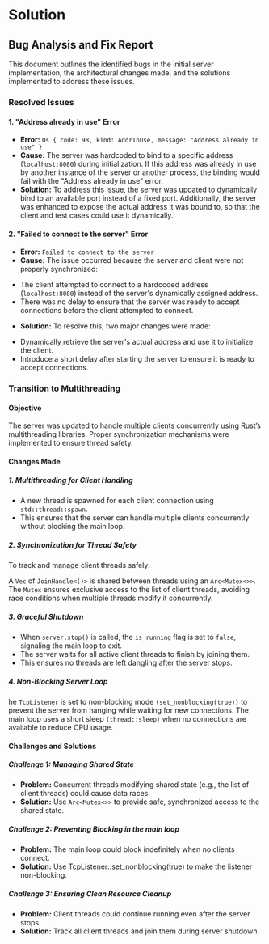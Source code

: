 # Solution

## Bug Analysis and Fix Report
This document outlines the identified bugs in the initial server implementation, the architectural changes made, and the solutions implemented to address these issues.

### Resolved Issues

#### 1. "Address already in use" Error
*   **Error:** `Os { code: 98, kind: AddrInUse, message: "Address already in use" }`
*   **Cause:** The server was hardcoded to bind to a specific address (`localhost:8080`) during initialization. If this address was already in use by another instance of the server or another process, the binding would fail with the "Address already in use" error.
*   **Solution:** To address this issue, the server was updated to dynamically bind to an available port instead of a fixed port. Additionally, the server was enhanced to expose the actual address it was bound to, so that the client and test cases could use it dynamically.

#### 2. "Failed to connect to the server" Error
*   **Error:** `Failed to connect to the server`
*   **Cause:** The issue occurred because the server and client were not properly synchronized:

- The client attempted to connect to a hardcoded address (`localhost:8080`) instead of the server's dynamically assigned address.
- There was no delay to ensure that the server was ready to accept connections before the client attempted to connect.
*   **Solution:** To resolve this, two major changes were made:

- Dynamically retrieve the server's actual address and use it to initialize the client.
- Introduce a short delay after starting the server to ensure it is ready to accept connections.

### Transition to Multithreading
#### Objective
The server was updated to handle multiple clients concurrently using Rust’s multithreading libraries. Proper synchronization mechanisms were implemented to ensure thread safety.
#### Changes Made
##### 1. Multithreading for Client Handling
- A new thread is spawned for each client connection using `std::thread::spawn`.
- This ensures that the server can handle multiple clients concurrently without blocking the main loop.

##### 2. Synchronization for Thread Safety
To track and manage client threads safely:

A `Vec` of `JoinHandle<()>` is shared between threads using an `Arc<Mutex<>>`.
The `Mutex` ensures exclusive access to the list of client threads, avoiding race conditions when multiple threads modify it concurrently.

##### 3. Graceful Shutdown
- When `server.stop()` is called, the `is_running` flag is set to `false`, signaling the main loop to exit.
- The server waits for all active client threads to finish by joining them.
- This ensures no threads are left dangling after the server stops.

##### 4. Non-Blocking Server Loop
he `TcpListener` is set to non-blocking mode `(set_nonblocking(true))` to prevent the server from hanging while waiting for new connections.
The main loop uses a short sleep `(thread::sleep)` when no connections are available to reduce CPU usage.

#### Challenges and Solutions
##### Challenge 1: Managing Shared State
* **Problem:** Concurrent threads modifying shared state (e.g., the list of client threads) could cause data races.
* **Solution:** Use `Arc<Mutex<>>` to provide safe, synchronized access to the shared state.

##### Challenge 2: Preventing Blocking in the main loop 
* **Problem:** The main loop could block indefinitely when no clients connect.
* **Solution:** Use TcpListener::set_nonblocking(true) to make the listener non-blocking.

##### Challenge 3: Ensuring Clean Resource Cleanup
* **Problem:** Client threads could continue running even after the server stops.
* **Solution:** Track all client threads and join them during server shutdown.

